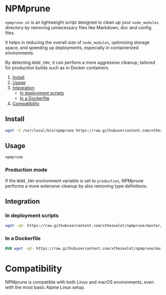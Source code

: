 # NPMprune

`npmprune.sh` is an lightweight script designed to clean up your `node_modules` directory by removing unnecessary files like Markdown, doc and config files.

It helps in reducing the overall size of `node_modules`, optimizing storage space, and speeding up deployments, especially in containerized environments.

By detecting `NODE_ENV`, it can perform a more aggressive cleanup, tailored for production builds such as in Docker containers.

1. [Install](#install)
2. [Usage](#usage)
3. [Integration](#integration)
   - [In deployment scripts](#in-deployment-scripts)
   - [In a Dockerfile](#in-a-dockerfile)
4. [Compatibility](#compatibility)

## Install

```sh
wget -O /usr/local/bin/npmprune https://raw.githubusercontent.com/xthezealot/npmprune/master/npmprune.sh && chmod +x /usr/local/bin/npmprune
```

## Usage

```sh
npmprune
```

### Production mode

If the `NODE_ENV` environment variable is set to `production`, NPMprune performs a more extensive cleanup by also removing type definitions.

## Integration

### In deployment scripts

```sh
wget -qO- https://raw.githubusercontent.com/xthezealot/npmprune/master/npmprune.sh | sh
```

### In a Dockerfile

```dockerfile
RUN wget -qO- https://raw.githubusercontent.com/xthezealot/npmprune/master/npmprune.sh | sh
```

# Compatibility

NPMprune is compatible with both Linux and macOS environments, even with the most basic Alpine Linux setup.
